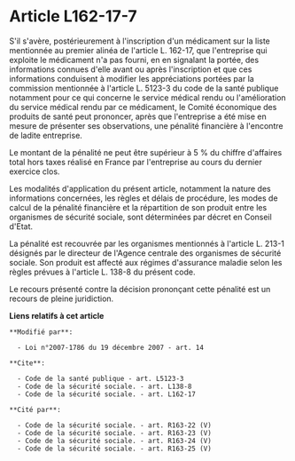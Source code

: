 # Article L162-17-7

S'il s'avère, postérieurement à l'inscription d'un médicament sur la liste mentionnée au premier alinéa de l'article L.
162-17, que l'entreprise qui exploite le médicament n'a pas fourni, en en signalant la portée, des informations connues
d'elle avant ou après l'inscription et que ces informations conduisent à modifier les appréciations portées par la commission
mentionnée à l'article L. 5123-3 du code de la santé publique notamment pour ce qui concerne le service médical rendu ou
l'amélioration du service médical rendu par ce médicament, le Comité économique des produits de santé peut prononcer, après
que l'entreprise a été mise en mesure de présenter ses observations, une pénalité financière à l'encontre de ladite
entreprise.

Le montant de la pénalité ne peut être supérieur à 5 % du chiffre d'affaires total hors taxes réalisé en France par
l'entreprise au cours du dernier exercice clos.

Les modalités d'application du présent article, notamment la nature des informations concernées, les règles et délais de
procédure, les modes de calcul de la pénalité financière et la répartition de son produit entre les organismes de sécurité
sociale, sont déterminées par décret en Conseil d'Etat.

La pénalité est recouvrée par les organismes mentionnés à l'article L. 213-1 désignés par le directeur de l'Agence centrale
des organismes de sécurité sociale. Son produit est affecté aux régimes d'assurance maladie selon les règles prévues à
l'article L. 138-8 du présent code.

Le recours présenté contre la décision prononçant cette pénalité est un recours de pleine juridiction.

**Liens relatifs à cet article**

	**Modifié par**:

	  - Loi n°2007-1786 du 19 décembre 2007 - art. 14

	**Cite**:

	  - Code de la santé publique - art. L5123-3
	  - Code de la sécurité sociale. - art. L138-8
	  - Code de la sécurité sociale. - art. L162-17

	**Cité par**:

	  - Code de la sécurité sociale. - art. R163-22 (V)
	  - Code de la sécurité sociale. - art. R163-23 (V)
	  - Code de la sécurité sociale. - art. R163-24 (V)
	  - Code de la sécurité sociale. - art. R163-25 (V)
